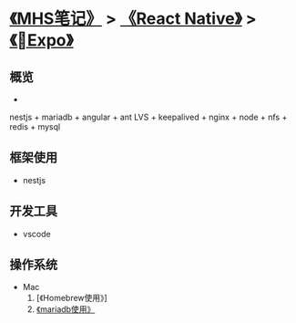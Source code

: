 # [《MHS笔记》] > [《React Native》] > [《Expo》]

## 概览
- 
nestjs + mariadb + angular + ant
LVS + keepalived + nginx + node + nfs + redis + mysql

## 框架使用
- nestjs

## 开发工具
- vscode 

## 操作系统
- Mac
    1. [《Homebrew使用》]
    2. [《mariadb使用》]

## 
[《MHS笔记》]: https://mhsnet.github.io/mhsnote/ "《MHS笔记》"
[《React Native》]: https://mhsnet.github.io/mhsnote/framework/react-native/index.html "《React Native》"

[《Expo》]: https://mhsnet.github.io/mhsnote/framework/react-native/expo/index.html "《Expo》"
[《mariadb使用》]: https://mhsnet.github.io/mhsnote/os/mac/mariadb/index.html "《mariadb使用》"